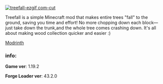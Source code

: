 [![treefall-ezgif com-cut](https://github.com/user-attachments/assets/03903596-10b9-42bd-8d7a-ffb0cfa17464)](https://github.com/moxiu33/treefall/blob/6db705545dac0f8310e94c8d56cd732440b92a02/README-assets/gifs/treefall-ezgif.com-cut.gif)

Treefall is a simple Minecraft mod that makes entire trees "fall" to the ground, saving you time and effort! No more chopping down each block—just take down the trunk,and the whole tree comes crashing down. It's all about making wood collection quicker and easier :)

[Modrinth](https://modrinth.com/mod/treefall-1)

### info:

**Game ver**: 1.19.2

**Forge Loader ver**: 43.2.0
